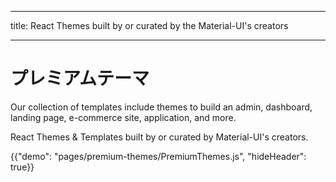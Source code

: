 * * *

title: React Themes built by or curated by the Material-UI's creators

* * *

# プレミアムテーマ

<p class="description">Our collection of templates include themes to build an admin, dashboard, landing page, e-commerce site, application, and more.</p>

React Themes & Templates built by or curated by Material-UI's creators.

{{"demo": "pages/premium-themes/PremiumThemes.js", "hideHeader": true}}